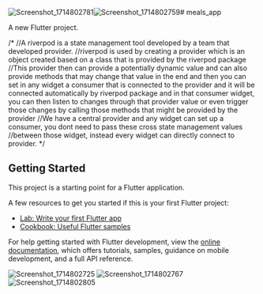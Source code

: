 ![Screenshot_1714802781](https://github.com/roshan-04/meals_app/assets/114808624/da477566-fcbb-456f-a5b5-9b83f4560363)![Screenshot_1714802759](https://github.com/roshan-04/meals_app/assets/114808624/608e4ee3-12e4-4144-a57a-d9561b14607a)# meals_app

A new Flutter project.

/*
//A riverpod is a state management tool developed by a team that developed provider.
//riverpod is used by creating a provider which is an object created based on a class that is provided by the riverpod package
//This provider then can provide a potentially dynamic value
and can also provide methods that may change that value in the end and
then you can set in any widget a consumer that is connected to the provider and it will be
connected automatically by riverpod package and in that consumer widget, you can then listen to changes
through that provider value or even trigger those changes by calling those methods that might be provided by the provider
//We have a central provider and any widget can set up a consumer, you dont need to pass these cross state management values
//between those widget, instead every widget can directly connect to provider.
*/











## Getting Started

This project is a starting point for a Flutter application.

A few resources to get you started if this is your first Flutter project:

- [Lab: Write your first Flutter app](https://docs.flutter.dev/get-started/codelab)
- [Cookbook: Useful Flutter samples](https://docs.flutter.dev/cookbook)

For help getting started with Flutter development, view the
[online documentation](https://docs.flutter.dev/), which offers tutorials,
samples, guidance on mobile development, and a full API reference.

![Screenshot_1714802725](https://github.com/roshan-04/meals_app/assets/114808624/a0f63048-0967-403c-9814-ae12f7f86dd5)
![Screenshot_1714802767](https://github.com/roshan-04/meals_app/assets/114808624/addde13d-d7d7-4891-8bd6-6ae77b8daa55)
![Screenshot_1714802805](https://github.com/roshan-04/meals_app/assets/114808624/c872f24f-ecbd-43fc-aa0b-b42c549b992b)











